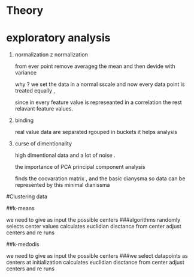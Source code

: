 # Theory 

# exploratory analysis

1.  normalization z normalization 


    from ever point remove averageg the mean and then devide with variance 
    
    why ? we set the data in a normal sscale and now every data point is treated equally , 
    
    since in every  feature value is represeanted in a correlation the rest relavant feature values. 
    
2. binding 

   real value data are separated rgouped in buckets it helps analysis
   
3. curse of dimentionality 

    high dimentional data and a lot of noise . 
    
    the importance of PCA principal component analysis 
    
    finds the coovaration matrix , and the basic dianysma so data can be represented by this minimal dianissma 
    
#Clustering data 

##k-means 

we need to give as input the possible centers 
###algorithms randomly selects center values 
calculates euclidian disctance from center 
adjust centers and re runs 

##k-medodis 

we need to give as input the possible centers 
###we select datapoints as centers at initialization 
calculates euclidian disctance from center 
adjust centers and re runs 
 
